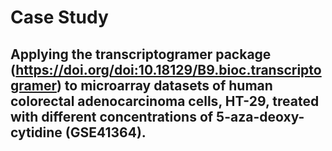 # Case Study
## Applying the transcriptogramer package (https://doi.org/doi:10.18129/B9.bioc.transcriptogramer) to microarray datasets of human colorectal adenocarcinoma cells, HT-29, treated with different concentrations of 5-aza-deoxy-cytidine (GSE41364).